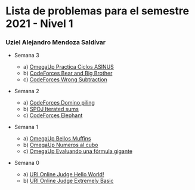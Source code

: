 # Lista de problemas para el semestre 2021 - Nivel 1
### Uziel Alejandro Mendoza Saldívar

+ Semana 3
  - a) [OmegaUp Practica Ciclos ASINUS](httpsomegaup.comarenaproblemPractica-Ciclos-ASINUS#problems)
  - b) [CodeForces Bear and Big Brother](httpscodeforces.comproblemsetproblem791A)
  - c) [CodeForces Wrong Subtraction](httpscodeforces.comproblemsetproblem977A)
 
+ Semana 2
  - a) [CodeForces Domino piling](httpscodeforces.comcontest50problemA)
  - b) [SPOJ Iterated sums](httpswww.spoj.comproblemsSMPSUM)
  - c) [CodeForces Elephant](httpscodeforces.comcontest617problemA)
 
+ Semana 1
  - a) [OmegaUp Bellos Muffins](httpsomegaup.comarenaproblemBellos-Muffins#problems)
  - b) [OmegaUp Numeros al cubo](httpsomegaup.comarenaproblemNumeros-al-cubo)
  - c) [OmegaUp Evaluando una fórmula gigante](httpsomegaup.comarenaproblemEvaluando-una-formula-gigante#problems)

+ Semana 0
  - a) [URI Online Judge Hello World!](httpswww.urionlinejudge.com.brjudgeenproblemsview1000)
  - b) [URI Online Judge Extremely Basic](httpswww.urionlinejudge.com.brjudgeenproblemsview1001 )


